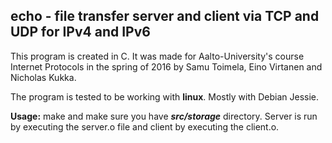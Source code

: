 echo - file transfer server and client via TCP and UDP for IPv4 and IPv6
------------------------------------------------------------------------

This program is created in C. It was made for Aalto-University's course Internet Protocols in the spring of 2016 by Samu Toimela, Eino Virtanen and Nicholas Kukka.

The program is tested to be working with **linux**. Mostly with Debian Jessie.

**Usage:** make and make sure you have ***src/storage*** directory. Server is run by executing the server.o file and client by executing the client.o.